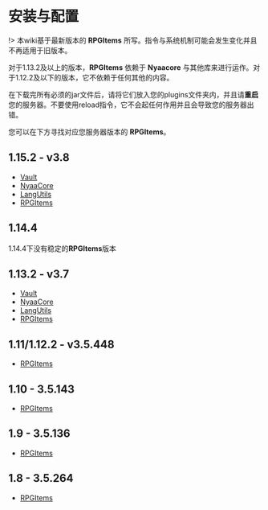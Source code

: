 # 安装与配置
!> 本wiki基于最新版本的 **RPGItems** 所写。指令与系统机制可能会发生变化并且不再适用于旧版本。

对于1.13.2及以上的版本，**RPGItems** 依赖于 **Nyaacore** 与其他库来进行运作。对于1.12.2及以下的版本，它不依赖于任何其他的内容。

在下载完所有必须的jar文件后，请将它们放入您的plugins文件夹内，并且请**重启**您的服务器。不要使用reload指令，它不会起任何作用并且会导致您的服务器出错。

您可以在下方寻找对应您服务器版本的 **RPGItems**。

## 1.15.2 - v3.8

* [Vault](https://www.spigotmc.org/resources/vault.34315/)
* [NyaaCore](https://ci.nyaacat.com/job/NyaaCore/362/artifact/build/libs/NyaaCore-mc1.15.2-7.1.362-shadowed.jar)
* [LangUtils](https://ci.nyaacat.com/job/LanguageUtils/25/artifact/build/libs/LangUtils-mc1.15.1-2.3.25.jar)
* [RPGItems](https://ci.nyaacat.com/job/RPGItems-reloaded/job/1.15/76/artifact/build/libs/RPGItems-mc1.15-3.8-76-release.jar)

## 1.14.4

1.14.4下没有稳定的**RPGItems**版本

## 1.13.2 - v3.7

* [Vault](https://www.spigotmc.org/resources/vault.34315/)
* [NyaaCore](https://github.com/NyaaCat/NyaaCore/releases/download/v6.3.329-mc1.13.2/NyaaCore-v6.3.329-mc1.13.2.jar)
* [LangUtils](https://github.com/NyaaCat/LanguageUtils/releases/download/v2.1.17-mc1.13.1/LangUtils-v2.1.17-mc1.13.1.jar)
* [RPGItems](https://github.com/NyaaCat/RPGItems-reloaded/releases/download/v3.7.762-mc1.13.2/rpgitem-reloaded-3.7.762-mc1.13.2.jar)

## 1.11/1.12.2 - v3.5.448

* [RPGItems](https://github.com/NyaaCat/RPGitems-reloaded/releases/download/1.11-v3.5.448/rpgitem-reloaded-mc1.11-v3.5.448.jar)

## 1.10 - 3.5.143

* [RPGItems](https://github.com/NyaaCat/RPGitems-reloaded/releases/download/1.10-v3.5.143/RPGitems-reloaded.jar)

## 1.9 - 3.5.136

* [RPGItems](https://github.com/NyaaCat/RPGitems-reloaded/releases/download/1.9-v3.5.136/RPGitems-reloaded.jar)

## 1.8 - 3.5.264

* [RPGItems](https://github.com/NyaaCat/RPGitems-reloaded/releases/download/1.8-v3.5.264/rpgitem-reloaded-1.8-v.264.jar)
